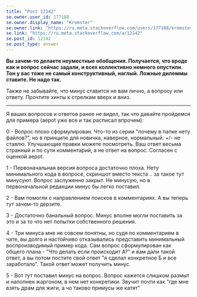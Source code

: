 ```yaml
---
title: "Post 12142"
se.owner.user_id: 177188
se.owner.display_name: "Kromster"
se.owner.link: "https://ru.meta.stackoverflow.com/users/177188/kromster"
se.link: "https://ru.meta.stackoverflow.com/a/12142"
se.post_id: 12142
se.post_type: answer
---
```

<p><strong>Вы зачем-то делаете неуместные обобщения. Получается, что вроде как и вопрос сейчас задали, и всех коллективно немного опустили. Тон у вас тоже не самый конструктивный, наглый. Ложные дилеммы ставите. Не надо так.</strong></p>
<p>Также не забывайте, что минус ставится не вам лично, а вопросу или ответу. Прочтите хинты к стрелкам вверх и вниз.</p>
<hr />
<p>Я ваших вопросов и ответов ранее не видел, так что давайте пройдемся для примера (aepot уже все и так расписал впрочем):</p>
<p>0 - Вопрос плохо сформулирован. Что-то из серии &quot;почему в папке нету файлов?&quot;, но в принципе для новичка, наверное, нормальный. +/- не ставлю. Улучшающие правки можете посмотреть. Ваш ответ весьма странный и по сути комментарий, а не ответ на вопрос. Согласен с оценкой aepot.</p>
<p>1 - Первоначальная версия вопроса достаточно плоха. Нету минимального кода в вопросе, скриншот вместо текста .. за такое тут минусуют. Вопрос заслуженно закрыт. Не минусую, но в первоначальной редакции минус бы легко поставил.</p>
<p>2 - Вам помогли с направлением поисков в комментариях. А вы теперь тут зачем-то дерзите.</p>
<p>3 - Достаточно банальный вопрос. Минус вполне могли поставить за это и за то что нет попытки собственного решения.</p>
<p>4 - Три минуса мне не совсем понятны, но судя по комментариям в чате, вы долго и настойчиво отказывались представить минимальный воспроизводимый пример кода. Сам вопрос сформулирован как общего плана - &quot;Что делать если происходит А?&quot; и вам дали такой ответ, а вы потом постите свой ответ &quot;я сделал конкретное Б и все заработало&quot;. Такой ответ может получить минус.</p>
<p>5 - Вот тут поставил минус на вопрос. Вопрос кажется слишком размыт и наполнен жаргоном, в нем нет конкретики. Звучит почти как &quot;где мне взять драм для жиги, а чо таково примусы же катят&quot;</p>

